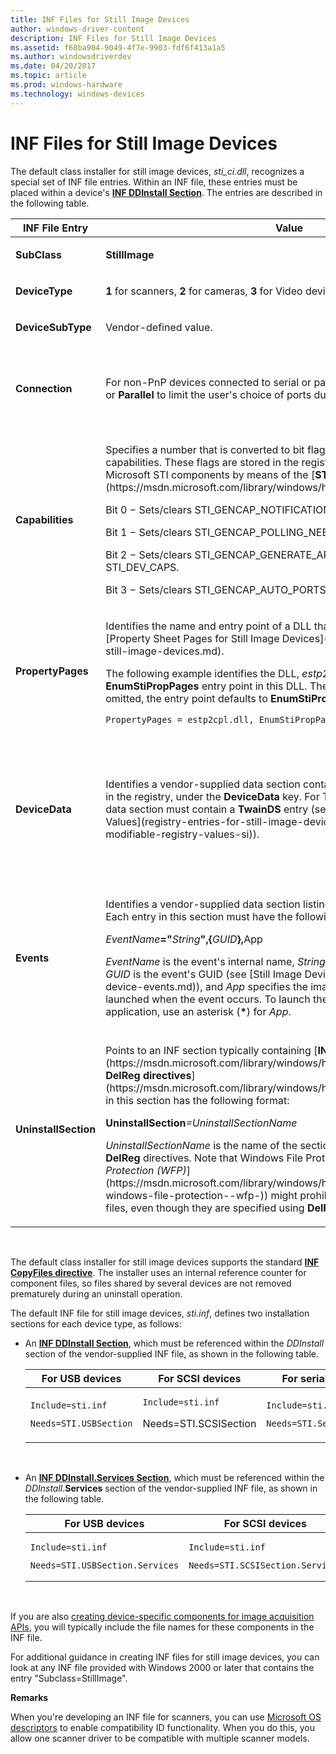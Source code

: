 ```yaml
---
title: INF Files for Still Image Devices
author: windows-driver-content
description: INF Files for Still Image Devices
ms.assetid: f68ba904-9049-4f7e-9903-fdf6f413a1a5
ms.author: windowsdriverdev
ms.date: 04/20/2017
ms.topic: article
ms.prod: windows-hardware
ms.technology: windows-devices
---
```


# INF Files for Still Image Devices





The default class installer for still image devices, *sti\_ci.dll*, recognizes a special set of INF file entries. Within an INF file, these entries must be placed within a device's [**INF DDInstall Section**](https://msdn.microsoft.com/library/windows/hardware/ff547344). The entries are described in the following table.

<table>
<colgroup>
<col width="33%" />
<col width="33%" />
<col width="33%" />
</colgroup>
<thead>
<tr class="header">
<th>INF File Entry</th>
<th>Value</th>
<th>Comments</th>
</tr>
</thead>
<tbody>
<tr class="odd">
<td><p><strong>SubClass</strong></p></td>
<td><p><strong>StillImage</strong></p></td>
<td><p>Required</p></td>
</tr>
<tr class="even">
<td><p><strong>DeviceType</strong></p></td>
<td><p><strong>1</strong> for scanners, <strong>2</strong> for cameras, <strong>3</strong> for Video devices</p></td>
<td><p>Required</p></td>
</tr>
<tr class="odd">
<td><p><strong>DeviceSubType</strong></p></td>
<td><p>Vendor-defined value.</p></td>
<td><p>Optional</p></td>
</tr>
<tr class="even">
<td><p><strong>Connection</strong></p></td>
<td><p>For non-PnP devices connected to serial or parallel ports, this can be <strong>Serial</strong> or <strong>Parallel</strong> to limit the user's choice of ports during installation.</p></td>
<td><p>Optional. If not specified, the user can select any serial or parallel port.</p></td>
</tr>
<tr class="odd">
<td><p><strong>Capabilities</strong></p></td>
<td><p>Specifies a number that is converted to bit flags identifying device capabilities. These flags are stored in the registry and are available to Microsoft STI components by means of the [<strong>STI_DEV_CAPS</strong>](https://msdn.microsoft.com/library/windows/hardware/ff548380) structure.</p>
<p>Bit 0 − Sets/clears STI_GENCAP_NOTIFICATIONS in STI_DEV_CAPS.</p>
<p>Bit 1 − Sets/clears STI_GENCAP_POLLING_NEEDED in STI_DEV_CAPS.</p>
<p>Bit 2 − Sets/clears STI_GENCAP_GENERATE_ARRIVALEVENT in STI_DEV_CAPS.</p>
<p>Bit 3 − Sets/clears STI_GENCAP_AUTO_PORTSELECT in STI_DEV_CAPS.</p></td>
<td><p>Optional</p></td>
</tr>
<tr class="even">
<td><p><strong>PropertyPages</strong></p></td>
<td><p>Identifies the name and entry point of a DLL that creates customized [Property Sheet Pages for Still Image Devices](property-sheet-pages-for-still-image-devices.md).</p>
<p>The following example identifies the DLL, <em>estp2cpl.dll</em>, as well as the <strong>EnumStiPropPages</strong> entry point in this DLL. The entry point name is optional; if omitted, the entry point defaults to <strong>EnumStiPropPages</strong>.</p>
<pre space="preserve"><code>PropertyPages = estp2cpl.dll, EnumStiPropPages</code></pre></td>
<td><p>Optional</p></td>
</tr>
<tr class="odd">
<td><p><strong>DeviceData</strong></p></td>
<td><p>Identifies a vendor-supplied data section containing information to be stored in the registry, under the <strong>DeviceData</strong> key. For TWAIN-supported devices, the data section must contain a <strong>TwainDS</strong> entry (see [Vendor-Modifiable Registry Values](registry-entries-for-still-image-devices.md#ddk-vendor-modifiable-registry-values-si)).</p></td>
<td><p>Optional. This entry is required for [Creating Push-Model Aware Applications](creating-push-model-aware-applications.md), however.</p></td>
</tr>
<tr class="even">
<td><p><strong>Events</strong></p></td>
<td><p>Identifies a vendor-supplied data section listing still image device events. Each entry in this section must have the following format:</p>
<p><em>EventName</em><strong>=&quot;</strong><em>String</em><strong>&quot;,{</strong><em>GUID</em><strong>},</strong>App</p>
<p><em>EventName</em> is the event's internal name, <em>String</em> is the event's display string, <em>GUID</em> is the event's GUID (see [Still Image Device Events](still-image-device-events.md)), and <em>App</em> specifies the imaging application to be launched when the event occurs. To launch the currently registered application, use an asterisk (<strong>*</strong>) for <em>App</em>.</p></td>
<td><p>Optional. This entry is required for [Creating Push-Model Aware Applications](creating-push-model-aware-applications.md), however.</p></td>
</tr>
<tr class="odd">
<td><p><strong>UninstallSection</strong></p></td>
<td><p>Points to an INF section typically containing [<strong>INF DelFiles directives</strong>](https://msdn.microsoft.com/library/windows/hardware/ff547363) and [<strong>INF DelReg directives</strong>](https://msdn.microsoft.com/library/windows/hardware/ff547374). An entry in this section has the following format:</p>
<p><strong>UninstallSection</strong><em>=UninstallSectionName</em></p>
<p><em>UninstallSectionName</em> is the name of the section containing <strong>Delfiles</strong> or <strong>DelReg</strong> directives. Note that Windows File Protection ([<em>Windows File Protection (WFP)</em>](https://msdn.microsoft.com/library/windows/hardware/ff556347#wdkgloss-windows-file-protection--wfp-)) might prohibit a user from deleting some files, even though they are specified using <strong>DelFiles</strong> directives.</p></td>
<td><p>Optional. This entry is valid only for Windows 2000.</p></td>
</tr>
</tbody>
</table>

 

The default class installer for still image devices supports the standard [**INF CopyFiles directive**](https://msdn.microsoft.com/library/windows/hardware/ff546346). The installer uses an internal reference counter for component files, so files shared by several devices are not removed prematurely during an uninstall operation.

The default INF file for still image devices, *sti.inf*, defines two installation sections for each device type, as follows:

-   An [**INF DDInstall Section**](https://msdn.microsoft.com/library/windows/hardware/ff547344), which must be referenced within the *DDInstall* section of the vendor-supplied INF file, as shown in the following table.

    <table>
    <colgroup>
    <col width="33%" />
    <col width="33%" />
    <col width="33%" />
    </colgroup>
    <thead>
    <tr class="header">
    <th>For USB devices</th>
    <th>For SCSI devices</th>
    <th>For serial devices</th>
    </tr>
    </thead>
    <tbody>
    <tr class="odd">
    <td><pre space="preserve"><code>Include=sti.inf</code></pre>
    <pre space="preserve"><code>Needs=STI.USBSection</code></pre></td>
    <td><pre space="preserve"><code>Include=sti.inf</code></pre>
    <p>Needs=STI.SCSISection</p></td>
    <td><pre space="preserve"><code>Include=sti.inf</code></pre>
    <pre space="preserve"><code>Needs=STI.SerialSection</code></pre></td>
    </tr>
    </tbody>
    </table>

     

<!-- -->

-   An [**INF DDInstall.Services Section**](https://msdn.microsoft.com/library/windows/hardware/ff547349), which must be referenced within the *DDInstall*.**Services** section of the vendor-supplied INF file, as shown in the following table.

    <table>
    <colgroup>
    <col width="33%" />
    <col width="33%" />
    <col width="33%" />
    </colgroup>
    <thead>
    <tr class="header">
    <th>For USB devices</th>
    <th>For SCSI devices</th>
    <th>For serial devices</th>
    </tr>
    </thead>
    <tbody>
    <tr class="odd">
    <td><pre space="preserve"><code>Include=sti.inf</code></pre>
    <pre space="preserve"><code>Needs=STI.USBSection.Services</code></pre></td>
    <td><pre space="preserve"><code>Include=sti.inf</code></pre>
    <pre space="preserve"><code>Needs=STI.SCSISection.Services</code></pre></td>
    <td><pre space="preserve"><code>Include=sti.inf</code></pre>
    <pre space="preserve"><code>Needs=STI.SerialSection.Services</code></pre></td>
    </tr>
    </tbody>
    </table>

     

If you are also [creating device-specific components for image acquisition APIs](creating-device-specific-components-for-image-acquisition-apis.md), you will typically include the file names for these components in the INF file.

For additional guidance in creating INF files for still image devices, you can look at any INF file provided with Windows 2000 or later that contains the entry "Subclass=StillImage".

**Remarks**

When you're developing an INF file for scanners, you can use [Microsoft OS descriptors](http://msdn.microsoft.com/library/windows/hardware/gg463179.aspx) to enable compatibility ID functionality. When you do this, you allow one scanner driver to be compatible with multiple scanner models.

 

 




